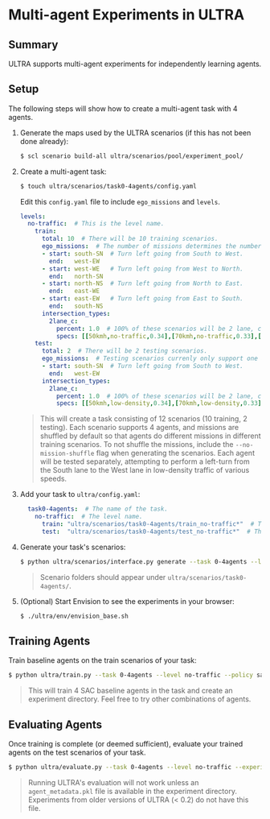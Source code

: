 # Multi-agent Experiments in ULTRA

## Summary

ULTRA supports multi-agent experiments for independently learning agents.

## Setup

The following steps will show how to create a multi-agent task with 4 agents.
1. Generate the maps used by the ULTRA scenarios (if this has not been done already):
   ```sh
   $ scl scenario build-all ultra/scenarios/pool/experiment_pool/
   ```
2. Create a multi-agent task:
   ```sh
   $ touch ultra/scenarios/task0-4agents/config.yaml
   ```
   Edit this `config.yaml` file to include `ego_missions` and `levels`.
   ```yaml
   levels:
     no-traffic:  # This is the level name.
       train:
         total: 10  # There will be 10 training scenarios.
         ego_missions:  # The number of missions determines the number of agents.
         - start: south-SN  # Turn left going from South to West.
           end:   west-EW
         - start: west-WE   # Turn left going from West to North.
           end:   north-SN
         - start: north-NS  # Turn left going from North to East.
           end:   east-WE
         - start: east-EW   # Turn left going from East to South.
           end:   south-NS
         intersection_types:
           2lane_c:
             percent: 1.0  # 100% of these scenarios will be 2 lane, c-intersections.
             specs: [[50kmh,no-traffic,0.34],[70kmh,no-traffic,0.33],[100kmh,no-traffic,0.33]]
       test:
         total: 2  # There will be 2 testing scenarios.
         ego_missions:  # Testing scenarios currenly only support one agent.
         - start: south-SN  # Turn left going from South to West.
           end:   west-EW
         intersection_types:
           2lane_c:
             percent: 1.0  # 100% of these scenarios will be 2 lane, c-intersections.
             specs: [[50kmh,low-density,0.34],[70kmh,low-density,0.33],[100kmh,low-density,0.33]]
   ```
   > This will create a task consisting of 12 scenarios (10 training, 2 testing). Each scenario supports 4 agents, and missions are shuffled by default so that agents do different missions in different training scenarios. To not shuffle the missions, include the `--no-mission-shuffle` flag when generating the scenarios. Each agent will be tested separately, attempting to perform a left-turn from the South lane to the West lane in low-density traffic of various speeds.
3. Add your task to `ultra/config.yaml`:
   ```yaml
     task0-4agents:  # The name of the task.
       no-traffic:  # The level name.
         train: "ultra/scenarios/task0-4agents/train_no-traffic*"  # The relative path to the training scenarios.
         test:  "ultra/scenarios/task0-4agents/test_no-traffic*"  # The relative path to the testing scenarios.
   ```
4. Generate your task's scenarios:
   ```sh
   $ python ultra/scenarios/interface.py generate --task 0-4agents --level no-traffic
   ```
   > Scenario folders should appear under `ultra/scenarios/task0-4agents/`.
5. (Optional) Start Envision to see the experiments in your browser:
   ```sh
   $ ./ultra/env/envision_base.sh
   ```

## Training Agents

Train baseline agents on the train scenarios of your task:
```sh
$ python ultra/train.py --task 0-4agents --level no-traffic --policy sac,sac,sac,sac
```
> This will train 4 SAC baseline agents in the task and create an experiment directory. Feel free to try other combinations of agents.

## Evaluating Agents

Once training is complete (or deemed sufficient), evaluate your trained agents on the test scenarios of your task.
```sh
$ python ultra/evaluate.py --task 0-4agents --level no-traffic --experiment-dir logs/<your-experiment-directory>/ --models logs/<your-experiment-directory>/models/000/
```
> Running ULTRA's evaluation will not work unless an `agent_metadata.pkl` file is available in the experiment directory. Experiments from older versions of ULTRA (< 0.2) do not have this file.
